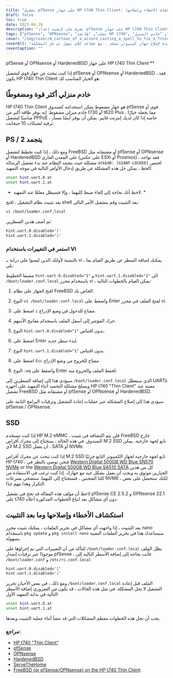 ```yaml
---
title: "تشغيل pfSense على جهاز HP t740 Thin Client: تلميحات ودليل استكشاف الأخطاء وإصلاحها"
draft: false
toc: true
date: 2023-04-29
description: "تعرف على كيفية إعداد pfSense على جهاز HP t740 Thin Client ، وكيفية استكشاف المشكلات المحتملة وإصلاحها مثل التجميد ومشاكل اكتشاف SSD."
tags: ["pfSense", "OPNsense", "تصلب", "طابعة HP t740", "عميل رفيع", "خادم المنزل", "PPPOE", "فري بي إس دي", "موجه التمهيد", "loader.conf.local", "محرر نانو", "كشف SSD", "محرك الأقراص M.2 SSD", "ويسترن ديجيتال", "استكشاف الأخطاء وإصلاحها", "بعد التثبيت", "UART", "ESXi", "بروكسموكس"]
cover: "/img/cover/A_cartoon_of_a_wizard_casting_a_spell_to_fix_a_frozen_computer.png"
coverAlt: "رسم كاريكاتوري لمعالج يلقي تعويذة لإصلاح جهاز كمبيوتر مجمّد ، مع فقاعة كلام تقول تم حل المشكلة"
coverCaption: ""
---
```

 pfSense أو OPNsense أو HardenedBSD على جهاز HP t740 Thin Client **

إذا كنت تبحث عن جهاز قوي لتشغيل pfSense أو OPNsense أو HardenedBSD ، فقد يكون HP t740 Thin Client هو الخيار المناسب لك.

## خادم منزلي أكثر قوة ومضغوطًا

HP t740 Thin Client هو جهاز مضغوط يمكن استخدامه كصندوق pfSense قوي أو خادم منزلي مضغوط. إنه يوفر طاقة أكبر من t730 أو t620 Plus ، مما يجعله خيارًا مناسبًا لتشغيل PPPoE ، خاصة إذا كان لديك إنترنت فايبر. يمكن أن يوفر أيضًا مسار ترقية لشبكات 10 جيجابت.

## PS / 2 يتجمد

ومع ذلك ، إذا كنت تخطط لتشغيل FreeBSD أو مشتقاته مثل pfSense أو OPNsense أو HardenedBSD على المعدن العاري (على عكس ESXi أو Proxmox) ، فقد تواجه مشكلة حيث يتجمد النظام عند بدء تشغيل الرسالة `atkbd0: [GIANT-LOCKED]` لحسن الحظ ، يمكن حل هذه المشكلة عن طريق إدخال الأوامر التالية في موجه التمهيد:

```bash
unset hint.uart.0.at
unset hint.uart.1.at
```

* لاحظ أنك بحاجة إلى إلغاء ضبط كليهما ، وإلا فسيظل مغلقًا عند التمهيد. *

بعد تثبيت نظام التشغيل ، افتح shell بعد التثبيت وقم بتشغيل الأمر التالي:

```bash
vi /boot/loader.conf.local
```
ثم أضف هذين السطرين:
```bash
hint.uart.0.disabled="1"
hint.uart.1.disabled="1"
```

### استمر في التغييرات باستخدام VI
بالنسبة لأولئك الذين ليسوا على دراية بـ vi ، يمكنك إضافة السطر عن طريق القيام بما يلي:

مضيفا الخطوط `hint.uart.0.disabled="1"` و `hint.uart.1.disabled="1"` الى `/boot/loader.conf.local` باستخدام محرر vi ، يمكن القيام بالخطوات التالية:

1. افتح الجهاز على نظام FreeBSD الخاص بك.

2. النوع `vi /boot/loader.conf.local` واضغط على Enter لفتح الملف في محرر vi.

3. اضغط على `i` مفتاح للدخول في وضع الإدراج.

4. حرك المؤشر إلى أسفل الملف باستخدام مفاتيح الأسهم.

5. النوع `hint.uart.0.disabled="1"` بدون اقتباس.

6. اضغط على Enter لبدء سطر جديد.

7. النوع `hint.uart.1.disabled="1"` بدون اقتباس.

8. اضغط على `Esc` مفتاح للخروج من وضع الإدراج.

9. النوع `:wq` واضغط على Enter لحفظ الملف والخروج منه.

سيؤدي هذا إلى إضافة السطرين إلى `/boot/loader.conf.local` الذي سيعطل UARTs ويصلح مشكلة التجميد أثناء التمهيد على أجهزة HP t740 "Thin Client" معينة عند تشغيل FreeBSD أو مشتقاته مثل pfSense أو OPNsense أو HardenedBSD.

سيؤدي هذا إلى إصلاح المشكلة عبر عمليات إعادة التشغيل وترقيات البرامج الثابتة على pfSense / OPNsense.

## SSD

إذا كنت تستخدم HP M.2 eMMC ، فلن يتم اكتشافه في تثبيت FreeBSD خارج الصندوق. في هذه الحالة ، ستحتاج إلى محرك أقراص M.2 SSD تابع لجهة خارجية. يمكن لأي M.2 SSD أن يعمل ، SATA أو NVMe.

إذا كنت تبحث عن محرك أقراص M.2 SSD تابع لجهة خارجية لجهاز الكمبيوتر التابع جزئيًا HP t740 ، فنحن نوصي بالنظر في [Western Digital 500GB WD Blue SN570 NVMe](https://amzn.to/44bFCBk) or the [Western Digital 500GB WD Blue SA510 SATA](https://amzn.to/3AEbd0V) كل من هذين الخيارين موثوق به ويجب أن يعمل بشكل جيد مع جهازك. إذا كنت ترغب في الاستفادة من كلتا الفتحتين ، فستحتاج إلى كليهما. ستضحي بسرعات NVME ، لكنك ستحصل على بعض التكرار وهذا مهم جدًا.

لاحظ أن مؤلف هذه المقالة قد نجح في تشغيل pfSense CE 2.5.2 و OPNsense 22.1 على t740 دون أي مشاكل بعد اتباع الخطوات المذكورة أعلاه.

## استكشاف الأخطاء وإصلاحها وما بعد التثبيت

بعد التثبيت ، إذا واجهت أي مشاكل في تحرير الملفات ، يمكنك تثبيت محرر nano باستخدام `pkg update` و `pkg install nano` سيساعدك هذا في تحرير الملفات النصية بسهولة.

للتأكد من أن التغييرات التي تم إجراؤها على `/boot/loader.conf.local` يظل الملف موجودًا عبر ترقيات إصدار pfSense ، فأنت بحاجة إلى إضافة الأسطر التالية إلى `/boot/loader.conf` و `/etc/rc.conf.local` 
```bash
hint.uart.0.disabled="1"
hint.uart.1.disabled="1"
```

ومع ذلك ، في بعض الأحيان تحرير `/boot/loader.conf.local` الملف قبل إعادة التشغيل لا يحل المشكلة. في مثل هذه الحالات ، قد يكون من الضروري إضافة الأسطر التالية في بداية التمهيد الأول:

```bash
unset hint.uart.0.at
unset hint.uart.1.at
```

يجب أن تحل هذه الخطوات معظم المشكلات التي قد تنشأ أثناء عملية التثبيت وبعدها.

### مراجع:
- [HP t740 "Thin Client"](https://www8.hp.com/us/en/thin-clients/t740.html)
- [pfSense](https://www.pfsense.org/)
- [OPNsense](https://opnsense.org/)
- [HardenedBSD](https://hardenedbsd.org/)
- [ServeTheHome](https://www.servethehome.com/hp-t740-thin-client-review/)
- [FreeBSD (or pfSense/OPNsense) on the HP t740 Thin Client](https://www.neelc.org/posts/hp-t740-freebsd/)